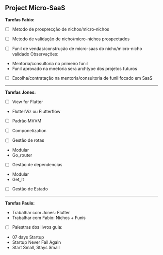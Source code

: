 ## Project Micro-SaaS

**Tarefas Fabio:**

- [ ] Metodo de prosprecção de nichos/micro-nichos

- [ ] Metodo de validação de nicho/micro-nichos prospectados

- [ ] Funil de vendas/construção de micro-saas do nicho/micro-nicho validado Observações:

- Mentoria/consultoria no primeiro funil
- Funil aprovado na mnetoria sera archtype dos projetos futuros

- [ ] Escolha/contratação na mentoria/consultoria de funil focado em SaaS

----

**Tarefas Jones:**

- [ ] View for Flutter 
 - FlutterViz ou Flutterflow 

- [ ] Padrão MVVM 

- [ ] Componetization 

- [ ] Gestão de rotas 
 - Modular 
 - Go_router 

- [ ] Gestão de dependencias 
 - Modular  
 - Get_It 

- [ ] Gestão de Estado

----

**Tarefas Paulo:**
 - Trabalhar com Jones: Flutter
 - Trabalhar com Fabio: Nichos + Funis
 
 - [ ] Palestras dos livros guia:
  - 07 days Startup
  - Startup Never Fail Again
  - Start Small, Stays Small

